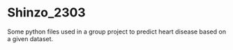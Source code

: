 # Shinzo_2303
Some python files used in a group project to predict heart disease based on a given dataset. 
